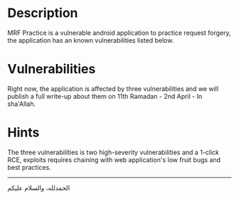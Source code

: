 # Description
MRF Practice is a vulnerable android application to practice request forgery, the application has an known vulnerabilities listed below.
# Vulnerabilities
Right now, the application is affected by three vulnerabilities and we will publish a full write-up about them on 11th Ramadan - 2nd April - In sha'Allah.
# Hints
The three vulnerabilities is two high-severity vulnerabilities and a 1-click RCE, exploits requires chaining with web application's low fruit bugs and best practices.

---
الحمدلله، والسلام عليكم